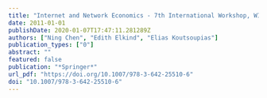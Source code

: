 ```yaml
---
title: "Internet and Network Economics - 7th International Workshop, WINE 2011, Singapore, December 11-14, 2011. Proceedings"
date: 2011-01-01
publishDate: 2020-01-07T17:47:11.281289Z
authors: ["Ning Chen", "Edith Elkind", "Elias Koutsoupias"]
publication_types: ["0"]
abstract: ""
featured: false
publication: "*Springer*"
url_pdf: "https://doi.org/10.1007/978-3-642-25510-6"
doi: "10.1007/978-3-642-25510-6"
---
```


